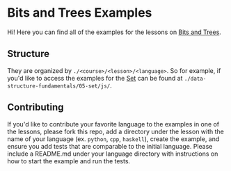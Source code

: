 # Bits and Trees Examples

Hi!  Here you can find all of the examples for the lessons on [Bits and Trees](http://bitsandtrees.com).

## Structure
They are organized by `./<course>/<lesson>/<language>`.  So for example, if you'd like to access the 
examples for the [Set](https://www.bitsandtrees.com/courses/data-structure-fundamentals/screencasts/5)
can be found at `./data-structure-fundamentals/05-set/js/`.

## Contributing
If you'd like to contribute your favorite language to the examples in one of the lessons, please fork
this repo, add a directory under the lesson with the name of your language (ex. `python`, `cpp`, `haskell`),
create the example, and ensure you add tests that are comparable to the initial language.  Please include
a README.md under your language directory with instructions on how to start the example and run the tests.
